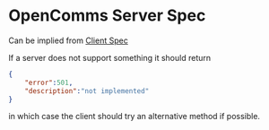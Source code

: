 # OpenComms Server Spec
Can be implied from [Client Spec](../client/README.md)

If a server does not support something it should return
```json
{
    "error":501,
    "description":"not implemented"
}
```
in which case the client should try an alternative method if possible.